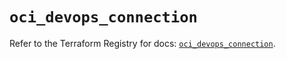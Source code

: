 # `oci_devops_connection`

Refer to the Terraform Registry for docs: [`oci_devops_connection`](https://registry.terraform.io/providers/oracle/oci/6.18.0/docs/resources/devops_connection).
